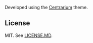 Developed using the [Centrarium](http://github.com/bencentra/centrarium/) theme.

## License

MIT. See [LICENSE.MD](https://github.com/fukayak/fukayak.github.io/jp/LICENSE.md).

